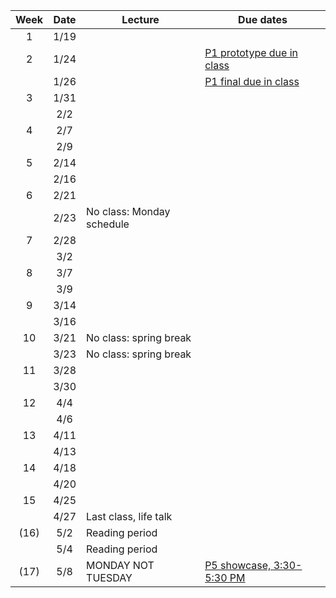 | Week | Date  | Lecture                                    | Due dates                                                              |
|:----:|:-----:|--------------------------------------------|------------------------------------------------------------------------|
|  1   | 1/19  |                                            |                                                                        |
|  2   | 1/24  |                                            | [P1 prototype due in class](https://designforfab.com/logistics/projects/#p1-build-a-mechanical-car-launcher) |
|      | 1/26  |                                            | [P1 final due in class](https://designforfab.com/logistics/projects/#p1-build-a-mechanical-car-launcher) |
|  3   | 1/31  |                                            |                                                                        |
|      | 2/2   |                                            |                                                                        |
|  4   | 2/7   |                                            |                                                                        |
|      | 2/9   |                                            |                                                                        |
|  5   | 2/14  |                                            |                                                                        |
|      | 2/16  |                                            |                                                                        |
|  6   | 2/21  |                                            |                                                                        |
|      | 2/23  | No class: Monday schedule                  |                                                                        |
|  7   | 2/28  |                                            |                                                                        |
|      | 3/2   |                                            |                                                                        |
|  8   | 3/7   |                                            |                                                                        |
|      | 3/9   |                                            |                                                                        |
|  9   | 3/14  |                                            |                                                                        |
|      | 3/16  |                                            |                                                                        |
|  10  | 3/21  | No class: spring break                     |                                                                        |
|      | 3/23  | No class: spring break                     |                                                                        |
|  11  | 3/28  |                                            |                                                                        |
|      | 3/30  |                                            |                                                                        |
|  12  | 4/4   |                                            |                                                                        |
|      | 4/6   |                                            |                                                                        |
|  13  | 4/11  |                                            |                                                                        |
|      | 4/13  |                                            |                                                                        |
|  14  | 4/18  |                                            |                                                                        |
|      | 4/20  |                                            |                                                                        |
|  15  | 4/25  |                                            |                                                                        |
|      | 4/27  | Last class, life talk                      |                                                                        |
| (16) | 5/2   | Reading period                             |                                                                        |
|      | 5/4   | Reading period                             |                                                                        |
| (17) | 5/8   | MONDAY NOT TUESDAY                         | [P5 showcase, 3:30-5:30 PM](http://designforfab.com/logistics/projects)|
